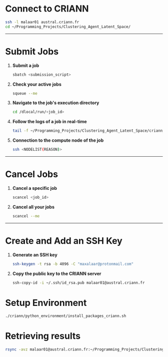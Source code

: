 # **Connect to CRIANN**  
```bash
ssh -l malaar01 austral.criann.fr
cd ~/Programming_Projects/Clustering_Agent_Latent_Space/
```

---

# **Submit Jobs**  
1. **Submit a job**  
   ```bash
   sbatch <submission_script>
   ```  

2. **Check your active jobs**  
   ```bash
   squeue --me
   ```  

3. **Navigate to the job's execution directory**  
   ```bash
   cd /dlocal/run/<job_id>
   ```  

4. **Follow the logs of a job in real-time**  
   ```bash
   tail -f ~/Programming_Projects/Clustering_Agent_Latent_Space/criann_logs/<file_name>
   ```  

5. **Connection to the compute node of the job**
   ```bash
   ssh <NODELIST(REASON)>
   ```

---

# **Cancel Jobs**
1. **Cancel a specific job**  
   ```bash
   scancel <job_id>
   ```

2. **Cancel all your jobs**  
   ```bash
   scancel --me
   ```

---

# **Create and Add an SSH Key**  
1. **Generate an SSH key**  
   ```bash
   ssh-keygen -t rsa -b 4096 -C "maxalaar@protonmail.com"
   ```  

2. **Copy the public key to the CRIANN server**  
   ```bash
   ssh-copy-id -i ~/.ssh/id_rsa.pub malaar01@austral.criann.fr
   ```

# Setup Environment

```bash
./criann/python_environment/install_packages_criann.sh
```

# Retrieving results
```bash
rsync -avz malaar01@austral.criann.fr:~/Programming_Projects/Clustering_Agent_Latent_Space/experiments/<expeiment_name> ./experiments/criann/
```

